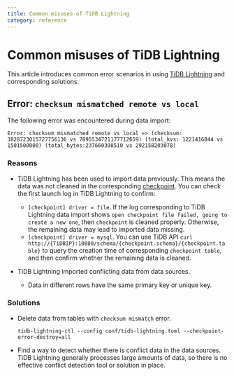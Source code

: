 ```yaml
---
title: Common misuses of TiDB Lightning
category: reference
---
```


# Common misuses of TiDB Lightning

This article introduces common error scenarios in using [TiDB Lightning](/v3.0/reference/tools/tidb-lightning/overview.md) and corresponding solutions.

## Error: `checksum mismatched remote vs local`

The following error was encountered during data import:

```log
Error: checksum mismatched remote vs local => (checksum: 3828723015727756136 vs 7895534721177712659) (total_kvs: 1221416844 vs 1501500000) (total_bytes:237660308510 vs 292158203078)
```

### Reasons

* TiDB Lightning has been used to import data previously. This means the data was not cleaned in the corresponding [checkpoint](/v3.0/reference/tools/tidb-lightning/checkpoints.md). You can check the first launch log in TiDB Lightning to confirm:

    * `[checkpoint] driver = file`. If the log corresponding to TiDB Lightning data import shows `open checkpoint file failed, going to create a new one`, then `checkpoint` is cleaned properly. Otherwise, the remaining data may lead to imported data missing.
    * `[checkpoint] driver = mysql`. You can use TiDB API `curl http://{TiDBIP}:10080/schema/{checkpoint.schema}/{checkpoint.table}` to query the creation time of corresponding `checkpoint table`, and then confirm whether the remaining data is cleaned.

* TiDB Lightning imported conflicting data from data sources.
    * Data in different rows have the same primary key or unique key.

### Solutions

* Delete data from tables with `checksum mismatch` error.

    ```
    tidb-lightning-ctl --config conf/tidb-lightning.toml --checkpoint-error-destroy=all
    ```

* Find a way to detect whether there is conflict data in the data sources. TiDB Lightning generally processes large amounts of data, so there is no effective conflict detection tool or solution in place.